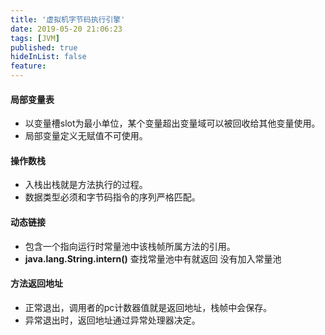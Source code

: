 ```yaml
---
title: '虚拟机字节码执行引擎'
date: 2019-05-20 21:06:23
tags: [JVM]
published: true
hideInList: false
feature: 
---
```


#### 局部变量表

* 以变量槽slot为最小单位，某个变量超出变量域可以被回收给其他变量使用。
* 局部变量定义无赋值不可使用。

#### 操作数栈

* 入栈出栈就是方法执行的过程。
* 数据类型必须和字节码指令的序列严格匹配。

<!--more-->

#### 动态链接

* 包含一个指向运行时常量池中该栈帧所属方法的引用。
* **java.lang.String.intern()** 查找常量池中有就返回 没有加入常量池

#### 方法返回地址

* 正常退出，调用者的pc计数器值就是返回地址，栈帧中会保存。
* 异常退出时，返回地址通过异常处理器决定。

